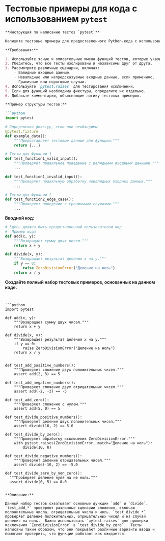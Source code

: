 # Тестовые примеры для кода с использованием `pytest`

```markdown
**Инструкция по написанию тестов `pytest`**

Напишите тестовые примеры для предоставленного Python-кода с использованием библиотеки `pytest`. Тесты должны охватывать основные функции, методы или классы для проверки их корректности. Включайте граничные случаи и обработку исключений, где это необходимо.

**Требования:**

1. Используйте ясные и описательные имена функций тестов, которые указывают их назначение.
2. Убедитесь, что все тесты изолированы и независимы друг от друга.
3. Рассмотрите различные сценарии, включая:
    - Валидные входные данные.
    - Невалидные или непредсказуемые входные данные, если применимо.
    - Граничные или пороговые случаи.
4. Используйте `pytest.raises` для тестирования исключений.
5. Если для функций необходимы фикстуры, определите их отдельно.
6. Добавьте комментарии, объясняющие логику тестовых примеров.

**Пример структуры тестов:**

```python
import pytest

# Определения фикстур, если они необходимы
@pytest.fixture
def example_data():
    """Предоставляет тестовые данные для функции."""
    return {...}

# Тесты для Функции 1
def test_function1_valid_input():
    """Проверяет правильное поведение с валидными входными данными."""
    ...

def test_function1_invalid_input():
    """Проверяет правильную обработку невалидных входных данных."""
    ...

# Тесты для Функции 2
def test_function2_edge_case():
    """Проверяет поведение с граничными случаями."""
    ...
```

**Вводной код:**

```python
# Здесь должен быть предоставленный пользователем код
#  Пример кода
def add(x, y):
    """Возвращает сумму двух чисел."""
    return x + y

def divide(x, y):
    """Возвращает результат деления x на y."""
    if y == 0:
        raise ZeroDivisionError("Деление на ноль")
    return x / y
```

**Создайте полный набор тестовых примеров, основанных на данном коде.**
```


```python
import pytest

def add(x, y):
    """Возвращает сумму двух чисел."""
    return x + y

def divide(x, y):
    """Возвращает результат деления x на y."""
    if y == 0:
        raise ZeroDivisionError("Деление на ноль")
    return x / y


def test_add_positive_numbers():
    """Проверяет сложение двух положительных чисел."""
    assert add(2, 3) == 5

def test_add_negative_numbers():
    """Проверяет сложение двух отрицательных чисел."""
    assert add(-2, -3) == -5

def test_add_zero():
    """Проверяет сложение с нулем."""
    assert add(5, 0) == 5

def test_divide_positive_numbers():
    """Проверяет деление двух положительных чисел."""
    assert divide(10, 2) == 5.0

def test_divide_by_zero():
    """Проверяет обработку исключения ZeroDivisionError."""
    with pytest.raises(ZeroDivisionError, match="Деление на ноль"):
        divide(10, 0)

def test_divide_negative_numbers():
    """Проверяет деление отрицательных чисел."""
    assert divide(-10, 2) == -5.0

def test_divide_zero_by_non_zero():
  """Проверяет деление нуля на не ноль."""
  assert divide(0, 5) == 0.0

```
```

**Описание:**

Данный набор тестов охватывает основные функции `add` и `divide`. `test_add_*` проверяют различные сценарии сложения, включая положительные числа, отрицательные числа и ноль. `test_divide_*` проверяет деление положительных, отрицательных чисел и на случай деления на ноль.  Важно использовать `pytest.raises` для проверки исключения `ZeroDivisionError` в `test_divide_by_zero`.  Тесты написаны таким образом, что они покрывают различные варианты ввода и помогают проверить, что функции работают как ожидается.


```